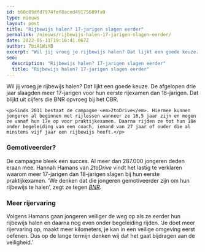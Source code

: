 ```yaml
---
id: b60c09dfd7974fef8aced49175689fa9
type: nieuws
layout: post
title: "Rijbewijs halen? 17-jarigen slagen eerder"
permalink: /nieuws/rijbewijs-halen-17-jarigen-slagen-eerder/
date: 2022-05-11T19:16:41.067Z
author: 7biA1WiYB
excerpt: "Wil jij vroeg je rijbewijs halen? Dat lijkt een goede keuze. De afgelopen drie jaar slaagden meer 17-jarigen voor hun eerste rijexamen dan 18-jarigen. Dat blijkt uit cijfers die BNR opvroeg bij het CBR.  "
seo:
  description: "Rijbewijs halen? 17-jarigen slagen eerder"
  title: "Rijbewijs halen? 17-jarigen slagen eerder"
---
```

Wil jij vroeg je rijbewijs halen? Dat lijkt een goede keuze. De afgelopen drie jaar slaagden meer 17-jarigen voor hun eerste rijexamen dan 18-jarigen. Dat blijkt uit cijfers die BNR opvroeg bij het CBR.  

    <p>Sinds 2011 bestaat de campagne <em>2toDrive</em>. Hiermee kunnen jongeren al beginnen met rijlessen wanneer ze 16,5 jaar zijn en mogen ze vanaf hun 17e op voor praktijkexamen. Daarna rijden ze tot hun 18e onder begeleiding van een coach, iemand van 27 jaar of ouder die al minstens vijf jaar een rijbewijs heeft.</p>
<h3>Gemotiveerder?</h3>
<p>De campagne bleek een succes. Al meer dan 287.000 jongeren deden eraan mee. Hannah Hamans van <em>2toDrive </em>vindt het lastig te verklaren waarom meer 17-jarigen dan 18-jarigen slagen bij hun eerste praktijkexamen. ‘We denken dat die jongeren gemotiveerder zijn om hun rijbewijs te halen’, zegt ze tegen <a href="https://www.bnr.nl/nieuws/mobiliteit/10370967/17-jarigen-slagen-eerder-voor-hun-rijexamen" target="_blank"><em>BNR</em></a>.</p>
<h3>Meer rijervaring</h3>
<p>Volgens Hamans gaan jongeren veiliger de weg op als ze eerder hun rijbewijs halen en daarna nog even onder begeleiding rijden. ‘Je doet meer rijervaring op, maakt meer kilometers, je kan in een veilige omgeving eerst oefenen. Dus op de lange termijn denken wij dat het gaat bijdragen aan de veiligheid.’</p>  
